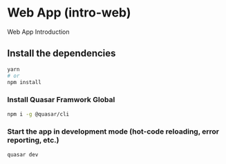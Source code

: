 # Web App (intro-web)

Web App Introduction

## Install the dependencies
```bash
yarn
# or
npm install
```
### Install Quasar Framwork Global
```bash
npm i -g @quasar/cli
```
### Start the app in development mode (hot-code reloading, error reporting, etc.)
```bash
quasar dev
```


